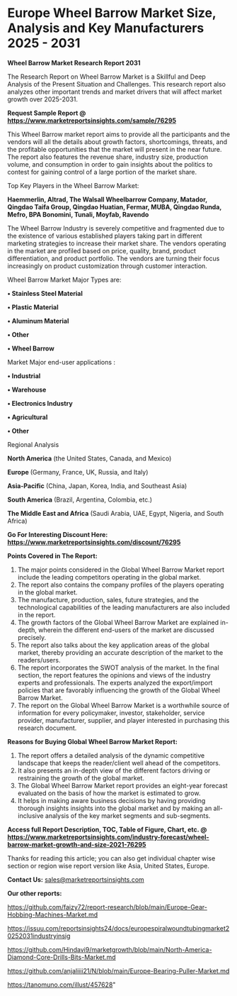 # Europe Wheel Barrow Market Size, Analysis and Key Manufacturers 2025 - 2031

<strong>Wheel Barrow Market Research Report 2031</strong>

The Research Report on Wheel Barrow Market is a Skillful and Deep Analysis of the Present Situation and Challenges. This research report also analyzes other important trends and market drivers that will affect market growth over 2025-2031.

<strong>Request Sample Report @ <a href=https://www.marketreportsinsights.com/sample/76295>https://www.marketreportsinsights.com/sample/76295</a></strong>

This Wheel Barrow market report aims to provide all the participants and the vendors will all the details about growth factors, shortcomings, threats, and the profitable opportunities that the market will present in the near future. The report also features the revenue share, industry size, production volume, and consumption in order to gain insights about the politics to contest for gaining control of a large portion of the market share.

Top Key Players in the Wheel Barrow Market:

<strong>Haemmerlin, Altrad, The Walsall Wheelbarrow Company, Matador, Qingdao Taifa Group, Qingdao Huatian, Fermar, MUBA, Qingdao Runda, Mefro, BPA Bonomini, Tunali, Moyfab, Ravendo</strong>

The Wheel Barrow Industry is severely competitive and fragmented due to the existence of various established players taking part in different marketing strategies to increase their market share. The vendors operating in the market are profiled based on price, quality, brand, product differentiation, and product portfolio. The vendors are turning their focus increasingly on product customization through customer interaction.

Wheel Barrow Market Major Types are:

<strong>• Stainless Steel Material

• Plastic Material

• Aluminum Material

• Other

• Wheel Barrow</strong>

Market Major end-user applications :

<strong>• Industrial

• Warehouse

• Electronics Industry

• Agricultural

• Other</strong>

Regional Analysis

</u><strong><b>North America</b></strong> (the United States, Canada, and Mexico)

<strong><b>Europe </b></strong>(Germany, France, UK, Russia, and Italy)

<strong><b>Asia-Pacific</b></strong> (China, Japan, Korea, India, and Southeast Asia)

<strong><b>South America</b></strong> (Brazil, Argentina, Colombia, etc.)

<strong><b>The Middle East and Africa</b></strong> (Saudi Arabia, UAE, Egypt, Nigeria, and South Africa)

<strong>Go For Interesting Discount Here: <a href=https://www.marketreportsinsights.com/discount/76295>https://www.marketreportsinsights.com/discount/76295</a></strong>

<strong>Points Covered in The Report:</strong>
<ol>
  <li>The major points considered in the Global Wheel Barrow Market report include the leading competitors operating in the global market.</li>
  <li>The report also contains the company profiles of the players operating in the global market.</li>
  <li>The manufacture, production, sales, future strategies, and the technological capabilities of the leading manufacturers are also included in the report.</li>
  <li>The growth factors of the Global Wheel Barrow Market are explained in-depth, wherein the different end-users of the market are discussed precisely.</li>
  <li>The report also talks about the key application areas of the global market, thereby providing an accurate description of the market to the readers/users.</li>
  <li>The report incorporates the SWOT analysis of the market. In the final section, the report features the opinions and views of the industry experts and professionals. The experts analyzed the export/import policies that are favorably influencing the growth of the Global Wheel Barrow Market.</li>
  <li>The report on the Global Wheel Barrow Market is a worthwhile source of information for every policymaker, investor, stakeholder, service provider, manufacturer, supplier, and player interested in purchasing this research document.</li>
</ol>
<strong>Reasons for Buying Global Wheel Barrow Market Report:</strong>

<ol>
  <li>The report offers a detailed analysis of the dynamic competitive landscape that keeps the reader/client well ahead of the competitors.</li>
  <li>It also presents an in-depth view of the different factors driving or restraining the growth of the global market.</li>
  <li>The Global Wheel Barrow Market report provides an eight-year forecast evaluated on the basis of how the market is estimated to grow.</li>
  <li>It helps in making aware business decisions by having providing thorough insights insights into the global market and by making an all-inclusive analysis of the key market segments and sub-segments.</li>
</ol>
<strong>Access full Report Description, TOC, Table of Figure, Chart, etc. @ <a href=https://www.marketreportsinsights.com/industry-forecast/wheel-barrow-market-growth-and-size-2021-76295>https://www.marketreportsinsights.com/industry-forecast/wheel-barrow-market-growth-and-size-2021-76295</a></strong>


Thanks for reading this article; you can also get individual chapter wise section or region wise report version like Asia, United States, Europe.

<strong>Contact Us:</strong>
sales@marketreportsinsights.com

<strong>Our other reports:</strong>

<a href=https://github.com/faizy72/report-research/blob/main/Europe-Gear-Hobbing-Machines-Market.md>https://github.com/faizy72/report-research/blob/main/Europe-Gear-Hobbing-Machines-Market.md</a>

<a href=https://issuu.com/reportsinsights24/docs/europespiralwoundtubingmarket20252031industryinsig>https://issuu.com/reportsinsights24/docs/europespiralwoundtubingmarket20252031industryinsig</a>

<a href=https://github.com/Hindavi9/marketgrowth/blob/main/North-America-Diamond-Core-Drills-Bits-Market.md>https://github.com/Hindavi9/marketgrowth/blob/main/North-America-Diamond-Core-Drills-Bits-Market.md</a>

<a href=https://github.com/anjaliiii21/N/blob/main/Europe-Bearing-Puller-Market.md>https://github.com/anjaliiii21/N/blob/main/Europe-Bearing-Puller-Market.md</a>

<a href=https://tanomuno.com/illust/457628>https://tanomuno.com/illust/457628</a>"
